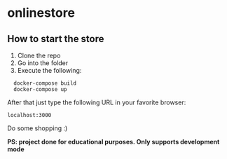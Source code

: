 # onlinestore

## How to start the store

1. Clone the repo
2. Go into the folder
3. Execute the following:

```
  docker-compose build
  docker-compose up
```

After that just type the following URL in your favorite browser:

```
localhost:3000
```

Do some shopping :)

**PS: project done for educational purposes. Only supports development mode**
